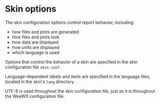 # Skin options

The skin configuration options control report behavior, including:

* how files and plots are generated
* how files and plots look
* how data are displayed
* how units are displayed
* which language is used

Options that control the behavior of a skin are specified in the skin
configuration file `skin.conf`.

Language-dependent labels and texts are specified in the language files,
located in the skin's `lang` directory.

UTF-8 is used throughout the skin configuration file, just as it is
throughout the WeeWX configuration file.
